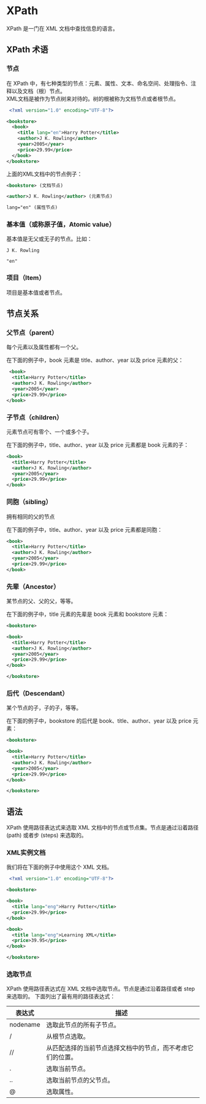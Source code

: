 # XPath
XPath 是一门在 XML 文档中查找信息的语言。  
  
## XPath 术语
### 节点
在 XPath 中，有七种类型的节点：元素、属性、文本、命名空间、处理指令、注释以及文档（根）节点。  
XML文档是被作为节点树来对待的。树的根被称为文档节点或者根节点。  
  
```xml
 <?xml version="1.0" encoding="UTF-8"?>

<bookstore>
  <book>
    <title lang="en">Harry Potter</title>
    <author>J K. Rowling</author>
    <year>2005</year>
    <price>29.99</price>
  </book>
</bookstore> 
```
上面的XML文档中的节点例子：
```xml
<bookstore> (文档节点)

<author>J K. Rowling</author> (元素节点)

lang="en" (属性节点) 
```
  
### 基本值（或称原子值，Atomic value）
基本值是无父或无子的节点。比如：
  
```
J K. Rowling

"en" 
```
  
### 项目（Item）
项目是基本值或者节点。  
  
## 节点关系
### 父节点（parent）
每个元素以及属性都有一个父。  
  
在下面的例子中，book 元素是 title、author、year 以及 price 元素的父：
```xml
 <book>
  <title>Harry Potter</title>
  <author>J K. Rowling</author>
  <year>2005</year>
  <price>29.99</price>
</book> 
```
  
### 子节点（children）
元素节点可有零个、一个或多个子。  
  
在下面的例子中，title、author、year 以及 price 元素都是 book 元素的子：
```xml
<book>
  <title>Harry Potter</title>
  <author>J K. Rowling</author>
  <year>2005</year>
  <price>29.99</price>
</book> 
```
  
### 同胞（sibling）
拥有相同的父的节点  
  
在下面的例子中，title、author、year 以及 price 元素都是同胞：
```xml
<book>
  <title>Harry Potter</title>
  <author>J K. Rowling</author>
  <year>2005</year>
  <price>29.99</price>
</book> 
```
  
### 先辈（Ancestor） 
某节点的父、父的父，等等。  
  
在下面的例子中，title 元素的先辈是 book 元素和 bookstore 元素：
```xml
<bookstore>

<book>
  <title>Harry Potter</title>
  <author>J K. Rowling</author>
  <year>2005</year>
  <price>29.99</price>
</book>

</bookstore> 
```
  
### 后代（Descendant） 
某个节点的子，子的子，等等。  
  
在下面的例子中，bookstore 的后代是 book、title、author、year 以及 price 元素：
```xml
<bookstore>

<book>
  <title>Harry Potter</title>
  <author>J K. Rowling</author>
  <year>2005</year>
  <price>29.99</price>
</book>

</bookstore> 
```
  
## 语法
XPath 使用路径表达式来选取 XML 文档中的节点或节点集。节点是通过沿着路径 (path) 或者步 (steps) 来选取的。
### XML实例文档
我们将在下面的例子中使用这个 XML 文档。  
```XML
 <?xml version="1.0" encoding="UTF-8"?>

<bookstore>

<book>
  <title lang="eng">Harry Potter</title>
  <price>29.99</price>
</book>

<book>
  <title lang="eng">Learning XML</title>
  <price>39.95</price>
</book>

</bookstore>
```
  
### 选取节点
XPath 使用路径表达式在 XML 文档中选取节点。节点是通过沿着路径或者 step 来选取的。 下面列出了最有用的路径表达式：  

| 表达式 | 描述 |  
| ----- | ----- |  
| nodename | 选取此节点的所有子节点。 |  
| / | 从根节点选取。 |  
| // | 从匹配选择的当前节点选择文档中的节点，而不考虑它们的位置。 |  
| . | 选取当前节点。 |  
| .. | 选取当前节点的父节点。 |  
| @ |  	选取属性。 |  
